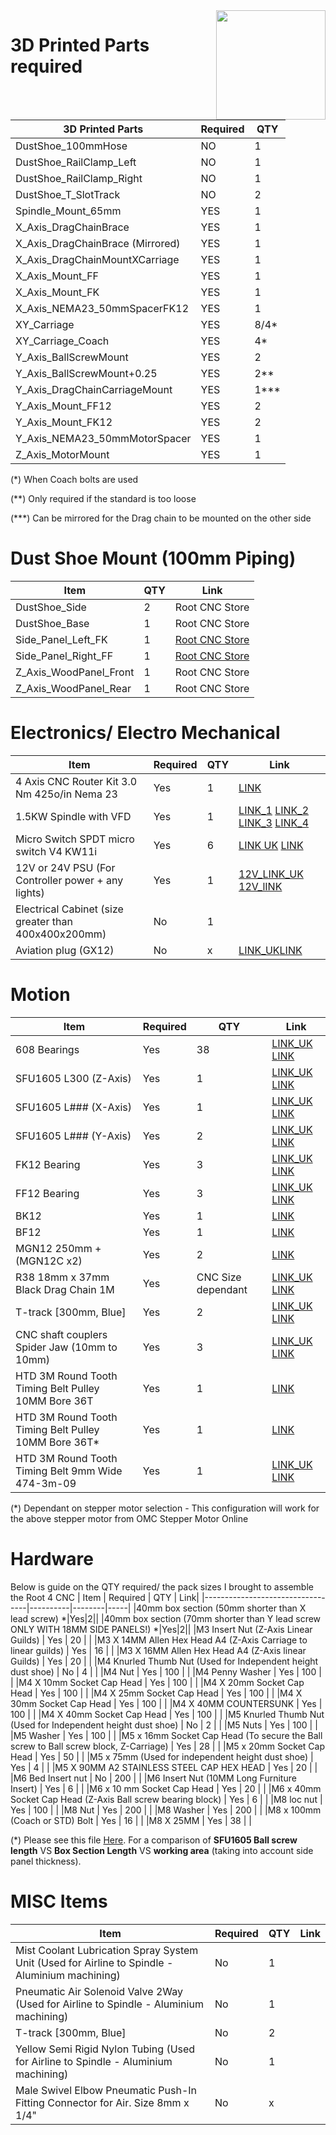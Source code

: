 <img align="right" width=175 src="https://github.com/RootCNC/Root-4-CNC/blob/master/Media/R_Logo.png" />

# 3D Printed Parts required

| 3D Printed Parts                 | Required | QTY    |
|----------------------------------|----------|--------|
| DustShoe_100mmHose               | NO       | 1      |
| DustShoe_RailClamp_Left          | NO       | 1      |
| DustShoe_RailClamp_Right         | NO       | 1      |
| DustShoe_T_SlotTrack             | NO       | 2      |
| Spindle_Mount_65mm               | YES      | 1      |
| X_Axis_DragChainBrace            | YES      | 1      |
| X_Axis_DragChainBrace (Mirrored) | YES      | 1      |
| X_Axis_DragChainMountXCarriage   | YES      | 1      |
| X_Axis_Mount_FF                  | YES      | 1      |
| X_Axis_Mount_FK                  | YES      | 1      |
| X_Axis_NEMA23_50mmSpacerFK12     | YES      | 1      |
| XY_Carriage                      | YES      | 8/4*   |
| XY_Carriage_Coach                | YES      | 4*     |
| Y_Axis_BallScrewMount            | YES      | 2      |
| Y_Axis_BallScrewMount+0.25       | YES      | 2**    |
| Y_Axis_DragChainCarriageMount    | YES      | 1***   |
| Y_Axis_Mount_FF12                | YES      | 2      |
| Y_Axis_Mount_FK12                | YES      | 2      |
| Y_Axis_NEMA23_50mmMotorSpacer    | YES      | 1      |
| Z_Axis_MotorMount                | YES      | 1      |

(\*) When Coach bolts are used

(\*\*) Only required if the standard is too loose

(\*\*\*) Can be mirrored for the Drag chain to be mounted on the other side

# Dust Shoe Mount (100mm Piping)
| Item               | QTY    | Link|
|----------------------------------|--------|-----|
|DustShoe_Side| 2|Root CNC Store|
|DustShoe_Base|1|Root CNC Store|
|Side_Panel_Left_FK|1|[Root CNC Store](https://rootcnc.com/product/root-4-side-panel/)|
|Side_Panel_Right_FF|1|[Root CNC Store](https://rootcnc.com/product/root-4-side-panel/)|
|Z_Axis_WoodPanel_Front|1|Root CNC Store|
|Z_Axis_WoodPanel_Rear|1|Root CNC Store|


# Electronics/ Electro Mechanical
| Item               | Required | QTY    | Link|
|----------------------------------|----------|--------|-----|
| 4 Axis CNC Router Kit 3.0 Nm 425o/in Nema 23               | Yes       | 1      | [LINK](https://www.omc-stepperonline.com/4-axis-cnc-router-kit-3-0-nm-425oz-in-nema-23-stepper-motor-and-driver-and-power-supply.html/?tracking=5efc6f6300e83)
|1.5KW Spindle with VFD|Yes|1|[LINK_1](https://s.click.aliexpress.com/e/_dX0JKm3) [LINK_2](https://s.click.aliexpress.com/e/_dT4xs63) [LINK_3](https://s.click.aliexpress.com/e/_dSjt6gr) [LINK_4](https://s.click.aliexpress.com/e/_dSUhh43)
|Micro Switch SPDT micro switch V4 KW11i|Yes|6|[LINK UK](https://amzn.to/31Kf1wC) [LINK](https://s.click.aliexpress.com/e/_ATnQCz)| 
|12V or 24V PSU (For Controller power + any lights) |Yes|1|[12V_LINK_UK](https://amzn.to/2HxYvIS) [12V_lINK](https://s.click.aliexpress.com/e/_AACYyd)| 
|Electrical Cabinet (size greater than 400x400x200mm) |No|1|| 
|Aviation plug (GX12) |No|x|[LINK_UK](https://amzn.to/31LBPfl)[LINK](https://s.click.aliexpress.com/e/_AtqbWz)|


# Motion
| Item               | Required | QTY    | Link|
|----------------------------------|----------|--------|-----|
|608 Bearings               | Yes       | 38      |[LINK_UK](https://amzn.to/3dWB9c6) [LINK](https://s.click.aliexpress.com/e/_ATuujF)|
|SFU1605 L300 (Z-Axis)               | Yes       | 1      |[LINK_UK](https://amzn.to/3osWWNp) [LINK](https://s.click.aliexpress.com/e/_AOHs9J)|
|SFU1605 L### (X-Axis)                | Yes       | 1      |[LINK_UK](https://amzn.to/35AbBOe) [LINK](https://s.click.aliexpress.com/e/_9zA1ff)|
|SFU1605 L### (Y-Axis)              | Yes       | 2      |[LINK_UK](https://amzn.to/35AbBOe) [LINK](https://s.click.aliexpress.com/e/_9zA1ff)|
|FK12 Bearing               | Yes       | 3      |[LINK_UK](https://amzn.to/35zBhKN) [LINK](https://s.click.aliexpress.com/e/_9v05o1)|
|FF12 Bearing             | Yes       | 3      |[LINK_UK](https://amzn.to/35zBhKN) [LINK](https://s.click.aliexpress.com/e/_9v05o1)|
|BK12             | Yes       | 1      |[LINK](https://s.click.aliexpress.com/e/_9v05o1)|
|BF12              | Yes       | 1      |[LINK](https://s.click.aliexpress.com/e/_9v05o1)|
|MGN12 250mm + (MGN12C x2)              | Yes       | 2      |[LINK](https://s.click.aliexpress.com/e/_ALbQTF)|
|R38 18mm x 37mm Black Drag Chain 1M              | Yes       | CNC Size dependant      |[LINK_UK](https://amzn.to/37J6PAH)  [LINK](https://s.click.aliexpress.com/e/_9hJS33)|
|T-track [300mm, Blue]            | Yes       | 2      |[LINK_UK](https://amzn.to/3mkDBvK) [LINK](https://s.click.aliexpress.com/e/_9x8Pnf)|
|CNC shaft couplers Spider Jaw (10mm to 10mm)| Yes       | 3      |[LINK_UK](https://amzn.to/3jxH1tx) [LINK](https://s.click.aliexpress.com/e/_AP8YPT)|
|HTD 3M Round Tooth Timing Belt Pulley 10MM Bore 36T| Yes       | 1      |[LINK](https://s.click.aliexpress.com/e/_9hO2OZ)|
|HTD 3M Round Tooth Timing Belt Pulley 10MM Bore 36T*| Yes       | 1      |[LINK](https://s.click.aliexpress.com/e/_9hO2OZ) |
|HTD 3M Round Tooth Timing Belt 9mm Wide 474-3m-09| Yes       | 1      |[LINK_UK](https://amzn.to/2Tu7xcu) [LINK](https://s.click.aliexpress.com/e/_9HpJZj)

(\*) Dependant on stepper motor selection - This configuration will work for the above stepper motor from OMC Stepper Motor Online
# Hardware
Below is guide on the QTY required/ the pack sizes I brought to assemble the Root 4 CNC
| Item               | Required | QTY    | Link|
|----------------------------------|----------|--------|-----|
|40mm box section (50mm shorter than X lead screw) *|Yes|2||
|40mm box section (70mm shorter than Y lead screw ONLY WITH 18MM SIDE PANELS!) *|Yes|2||
|M3 Insert Nut (Z-Axis Linear Guilds) | Yes | 20  | | 
|M3 X 14MM Allen Hex Head A4 (Z-Axis Carriage to linear guilds) | Yes | 16  | | 
|M3 X 16MM Allen Hex Head A4 (Z-Axis linear Guilds) | Yes | 20  | | 
|M4 Knurled Thumb Nut (Used for Independent height dust shoe) | No | 4  | | 
|M4 Nut | Yes | 100  | | 
|M4 Penny Washer | Yes | 100  | | 
|M4 X 10mm Socket Cap Head  | Yes | 100  | | 
|M4 X 20mm Socket Cap Head  | Yes | 100  | | 
|M4 X 25mm Socket Cap Head  | Yes | 100  | | 
|M4 X 30mm Socket Cap Head  | Yes | 100  | | 
|M4 X 40MM COUNTERSUNK | Yes | 100  | | 
|M4 X 40mm Socket Cap Head  | Yes | 100  | | 
|M5 Knurled Thumb Nut (Used for Independent height dust shoe) | No | 2  | | 
|M5 Nuts  | Yes | 100  | | 
|M5 Washer | Yes | 100  | | 
|M5 x 16mm Socket Cap Head (To secure the Ball screw to Ball screw block, Z-Carriage) | Yes | 28  | | 
|M5 x 20mm Socket Cap Head | Yes | 50  | | 
|M5 x 75mm (Used for independent height dust shoe) | Yes | 4  | | 
|M5 X 90MM A2 STAINLESS STEEL CAP HEX HEAD | Yes | 20  | | 
|M6 Bed Insert nut | No | 200  | | 
|M6 Insert Nut (10MM Long Furniture Insert) | Yes | 6  | | 
|M6 x 10 mm Socket Cap Head | Yes | 20  | | 
|M6 x 40mm Socket Cap Head (Z-Axis Ball screw bearing block) | Yes | 6  | | 
|M8 loc nut | Yes | 100  | | 
|M8 Nut | Yes | 200  | | 
|M8 Washer | Yes | 200  | | 
|M8 x 100mm (Coach or STD) Bolt | Yes | 16  | | 
|M8 X 25MM  | Yes | 38  | | 

(\*) Please see this file [Here](https://github.com/RootCNC/Root-4-CNC/blob/master/Working%20Area.xlsx). For a comparison of **SFU1605 Ball screw length** VS **Box Section Length** VS **working area** (taking into account side panel thickness).

# MISC Items
| Item               | Required | QTY    | Link|
|----------------------------------|----------|--------|-----|
|Mist Coolant Lubrication Spray System Unit (Used for Airline to Spindle - Aluminium machining)| No |1 | |
|Pneumatic Air Solenoid Valve 2Way (Used for Airline to Spindle - Aluminium machining)| No |1 | |
|T-track [300mm, Blue]| No |2 | |
|Yellow Semi Rigid Nylon Tubing (Used for Airline to Spindle - Aluminium machining)| No |1 | |
|Male Swivel Elbow Pneumatic Push-In Fitting Connector for Air. Size 8mm x 1/4"| No |x | |



